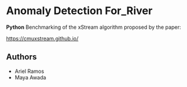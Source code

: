# Anomaly Detection For_River

**Python** Benchmarking of the xStream algorithm proposed by the paper:

https://cmuxstream.github.io/

## Authors

* Ariel Ramos
* Maya Awada